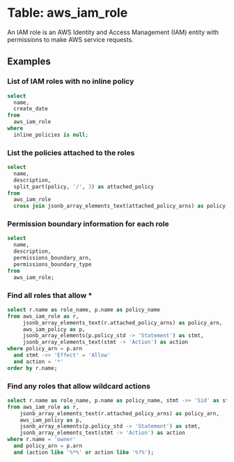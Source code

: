 # Table: aws_iam_role

An IAM role is an AWS Identity and Access Management (IAM) entity with permissions to make AWS service requests.

## Examples

### List of IAM roles with no inline policy

```sql
select
  name,
  create_date
from
  aws_iam_role
where
  inline_policies is null;
```


### List the policies attached to the roles

```sql
select
  name,
  description,
  split_part(policy, '/', 3) as attached_policy
from
  aws_iam_role
  cross join jsonb_array_elements_text(attached_policy_arns) as policy;
```


### Permission boundary information for each role

```sql
select
  name,
  description,
  permissions_boundary_arn,
  permissions_boundary_type
from
  aws_iam_role;
```

### Find all roles that allow *
```sql
select r.name as role_name, p.name as policy_name
from aws_iam_role as r,
     jsonb_array_elements_text(r.attached_policy_arns) as policy_arn,
     aws_iam_policy as p,
     jsonb_array_elements(p.policy_std -> 'Statement') as stmt,
     jsonb_array_elements_text(stmt -> 'Action') as action
where policy_arn = p.arn
  and stmt ->> 'Effect' = 'Allow'
  and action = '*'
order by r.name;
```

### Find any roles that allow wildcard actions 
```sql
select r.name as role_name, p.name as policy_name, stmt ->> 'Sid' as statement, action
from aws_iam_role as r,
    jsonb_array_elements_text(r.attached_policy_arns) as policy_arn,
    aws_iam_policy as p,
    jsonb_array_elements(p.policy_std -> 'Statement') as stmt,
    jsonb_array_elements_text(stmt -> 'Action') as action
where r.name = 'owner'
  and policy_arn = p.arn
  and (action like '%*%' or action like '%?%');
```